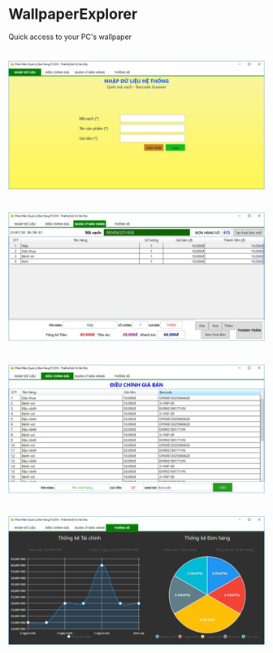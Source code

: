# WallpaperExplorer
Quick access to your PC's wallpaper

![wallpaper](https://github.com/Hercules2404/PhanMemBanHang/blob/master/Preview/Database.JPG)
=======
![wallpaper](https://github.com/Hercules2404/PhanMemBanHang/blob/master/Preview/Manager.JPG)
=======
![wallpaper](https://github.com/Hercules2404/PhanMemBanHang/blob/master/Preview/Prices.JPG)
=======
![wallpaper](https://github.com/Hercules2404/PhanMemBanHang/blob/master/Preview/Statistics.JPG)
=======
